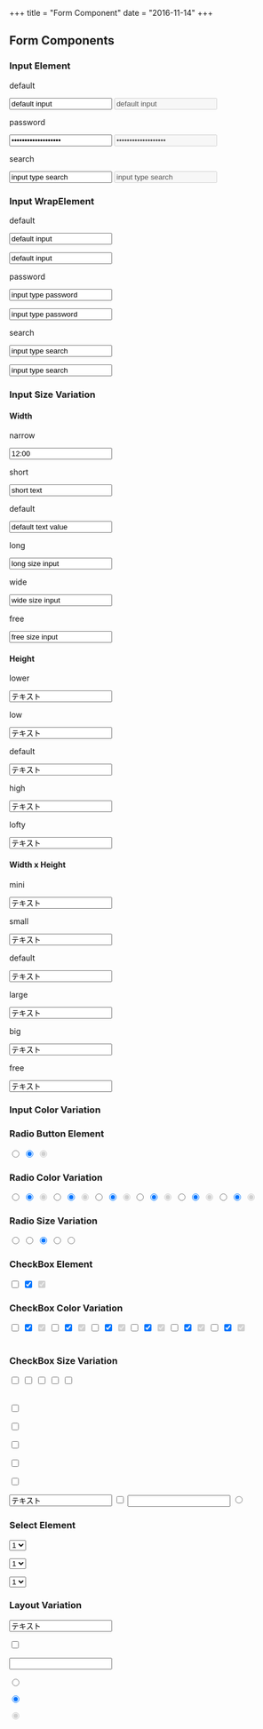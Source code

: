 +++
title = "Form Component"
date = "2016-11-14"
+++

## Form Components

### Input Element

default

<input type="text" value="default input">
<input type="text" value="default input" disabled>

password

<input type="password" value="input type password">
<input type="password" value="input type password" disabled>


search

<input type="search" value="input type search">
<input type="search" value="input type search" disabled>


### Input WrapElement

default

<p class="input"><input type="text" value="default input"></p>
<p class="input disabled"><input type="text" value="default input"></p>

password

<p class="input password"><input type="text" value="input type password"></p>
<p class="input password disabled"><input type="text" value="input type password"></p>

search

<p class="input search"><input type="text" value="input type search"></p>
<p class="input search disabled"><input type="text" value="input type search"></p>

### Input Size Variation

#### Width

narrow
<p class="input narrow"><input type="text" value="12:00"></p>

short
<p class="input short"><input type="text" value="short text"></p>

default
<p class="input"><input type="text" value="default text value"></p>

long
<p class="input long"><input type="text" value="long size input"></p>

wide
<p class="input wide"><input type="text" value="wide size input"></p>

free
<p class="input free"><input type="text" value="free size input"></p>

#### Height
lower
<p class="input lower"><input type="text" value="テキスト"></p>

low
<p class="input low"><input type="text" value="テキスト"></p>

default
<p class="input"><input type="text" value="テキスト"></p>

high
<p class="input high"><input type="text" value="テキスト"></p>

lofty
<p class="input lofty"><input type="text" value="テキスト"></p>

#### Width x Height
mini
<p class="input mini"><input type="text" value="テキスト"></p>

small
<p class="input small"><input type="text" value="テキスト"></p>

default
<p class="input"><input type="text" value="テキスト"></p>

large
<p class="input large"><input type="text" value="テキスト"></p>

big
<p class="input big"><input type="text" value="テキスト"></p>

free
<p class="input free"><input type="text" value="テキスト"></p>


### Input Color Variation



### Radio Button Element

<input type="radio">
<input type="radio" checked>
<input type="radio" disabled checked>

### Radio Color Variation

<input type="radio" name="radio1">
<input type="radio" name="radio1" checked>
<input type="radio" disabled checked>

<input type="radio" class="primary" name="radio2">
<input type="radio" class="primary" name="radio2" checked>
<input type="radio" class="primary" disabled checked>

<input type="radio" class="blue" name="radio3">
<input type="radio" class="blue" name="radio3" checked>
<input type="radio" class="blue" disabled checked>

<input type="radio" class="green" name="radio4">
<input type="radio" class="green" name="radio4" checked>
<input type="radio" class="green" disabled checked>

<input type="radio" class="orange" name="radio5">
<input type="radio" class="orange" name="radio5" checked>
<input type="radio" class="orange" disabled checked>

<input type="radio" class="red" name="radio6">
<input type="radio" class="red" name="radio6" checked>
<input type="radio" class="red" disabled checked>

### Radio Size Variation

<input type="radio" name="radio-size" class="primary mini">
<input type="radio" name="radio-size" class="primary small">
<input type="radio" name="radio-size" class="primary" checked>
<input type="radio" name="radio-size" class="primary large">
<input type="radio" name="radio-size" class="primary big">

### CheckBox Element

<input type="checkbox">
<input type="checkbox" checked>
<input type="checkbox" disabled checked>

### CheckBox Color Variation

<input type="checkbox">
<input type="checkbox" checked>
<input type="checkbox" disabled checked>

<input class="primary" type="checkbox">
<input class="primary" type="checkbox" checked>
<input class="primary" type="checkbox" disabled checked>

<input class="blue" type="checkbox">
<input class="blue" type="checkbox" checked>
<input class="blue" type="checkbox" disabled checked>

<input class="green" type="checkbox">
<input class="green" type="checkbox" checked>
<input class="green" type="checkbox" disabled checked>

<input class="orange" type="checkbox">
<input class="orange" type="checkbox" checked>
<input class="orange" type="checkbox" disabled checked>

<input class="red" type="checkbox">
<input class="red" type="checkbox" checked>
<input class="red" type="checkbox" disabled checked>
<br/>
<br/>

### CheckBox Size Variation

<input class="primary mini" type="checkbox">
<input class="primary small" type="checkbox">
<input class="primary" type="checkbox">
<input class="primary large" type="checkbox">
<input class="primary big" type="checkbox">

<br/>
<br/>

<p class="input mini"><input type="checkbox"></p>
<p class="input small"><input type="checkbox"></p>
<p class="input"><input type="checkbox"></p>
<p class="input large"><input type="checkbox"></p>
<p class="input big"><input type="checkbox"></p>

<input type="text" value="テキスト"/>
<input type="checkbox"/>
<input type="search"/>
<input type="radio"/>

### Select Element

<p class="input">
    <select name="" id="">
        <option value="">1</option>
        <option value="">2</option>
        <option value="">3</option>
        <option value="">4</option>
        <option value="">5</option>
    </select>
</p>

<p class="input">
    <select name="" id="">
        <option value="">1</option>
        <option value="">2</option>
        <option value="">3</option>
        <option value="">4</option>
        <option value="">5</option>
    </select>
</p>

<p class="input">
    <select name="" id="">
        <option value="">1</option>
        <option value="">2</option>
        <option value="">3</option>
        <option value="">4</option>
        <option value="">5</option>
    </select>
</p>


### Layout Variation
<p class="input"><input type="text" value="テキスト"></p>
<p class="input"><input type="checkbox"></p>
<p class="input"><input type="search"></p>
<p class="input"><input type="radio"></p>
<p class="input"><input type="radio" checked></p>
<p class="input"><input type="radio" disabled checked></p>


